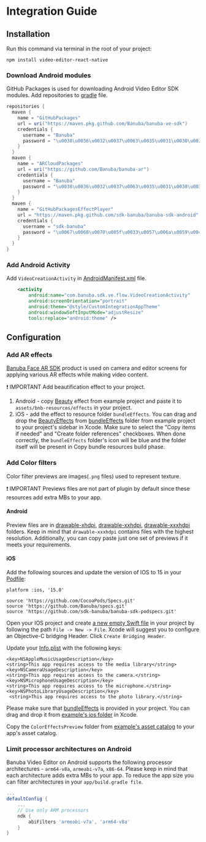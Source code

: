 # Integration Guide

## Installation

Run this command via terminal in the root of your project:
```
npm install video-editor-react-native
```

### Download Android modules

GitHub Packages is used for downloading Android Video Editor SDK modules.
Add repositories to [gradle](example/android/app/build.gradle#L107) file.
```groovy
repositories {
  maven {
    name = "GitHubPackages"
    url = uri("https://maven.pkg.github.com/Banuba/banuba-ve-sdk")
    credentials {
      username = "Banuba"
      password = "\u0038\u0036\u0032\u0037\u0063\u0035\u0031\u0030\u0033\u0034\u0032\u0063\u0061\u0033\u0065\u0061\u0031\u0032\u0034\u0064\u0065\u0066\u0039\u0062\u0034\u0030\u0063\u0063\u0037\u0039\u0038\u0063\u0038\u0038\u0066\u0034\u0031\u0032\u0061\u0038"
    }
  }
  maven {
    name = "ARCloudPackages"
    url = uri("https://github.com/Banuba/banuba-ar")
    credentials {
      username = "Banuba"
      password = "\u0038\u0036\u0032\u0037\u0063\u0035\u0031\u0030\u0033\u0034\u0032\u0063\u0061\u0033\u0065\u0061\u0031\u0032\u0034\u0064\u0065\u0066\u0039\u0062\u0034\u0030\u0063\u0063\u0037\u0039\u0038\u0063\u0038\u0038\u0066\u0034\u0031\u0032\u0061\u0038"
    }
  }
  maven {
    name = "GitHubPackagesEffectPlayer"
    url = "https://maven.pkg.github.com/sdk-banuba/banuba-sdk-android"
    credentials {
      username = "sdk-banuba"
      password = "\u0067\u0068\u0070\u005f\u0033\u0057\u006a\u0059\u004a\u0067\u0071\u0054\u0058\u0058\u0068\u0074\u0051\u0033\u0075\u0038\u0051\u0046\u0036\u005a\u0067\u004f\u0041\u0053\u0064\u0046\u0032\u0045\u0046\u006a\u0030\u0036\u006d\u006e\u004a\u004a"
    }
  }
}
```

### Add Android Activity
Add ```VideoCreationActivity``` in [AndroidManifest.xml](example/android/app/src/main/AndroidManifest.xml#L27) file.
``` xml
    <activity
        android:name="com.banuba.sdk.ve.flow.VideoCreationActivity"
        android:screenOrientation="portrait"
        android:theme="@style/CustomIntegrationAppTheme"
        android:windowSoftInputMode="adjustResize"
        tools:replace="android:theme" />
```

## Configuration

### Add AR effects
[Banuba Face AR SDK](https://www.banuba.com/facear-sdk/face-filters) product is used on camera and editor screens for applying various AR effects while making video content.

:exclamation: IMPORTANT
Add beautification effect to your project.

1. Android - copy [Beauty](example/android/app/src/main/assets/bnb-resources/effects/Beauty) effect from example project and paste it to ```assets/bnb-resources/effects``` in your project.
1. iOS - add the effect to resource folder ```bundleEffects```. You can drag and drop the [BeautyEffects](example/ios/bundleEffects/BeautyEffects) from [bundleEffects](example/ios/bundleEffects) folder from example project to your project's sidebar in Xcode. Make sure to select the "Copy items if needed" and "Create folder references" checkboxes. When done correctly, the ```bundleEffects``` folder's icon will be blue and the folder itself will be present in Copy bundle resources build phase.

### Add Color filters
Color filter previews are images(```.png``` files) used to represent texture.

:exclamation: IMPORTANT
Previews files are not part of plugin by default since these resources add extra MBs to your app.

#### Android
Preview files are in [drawable-xhdpi](example/android/app/src/main/res/drawable-xhdpi),
[drawable-xxhdpi](example/android/app/src/main/res/drawable-xxhdpi), [drawable-xxxhdpi](example/android/app/src/main/res/drawable-xxxhdpi) folders.
Keep in mind that ```drawable-xxxhdpi``` contains files with the highest resolution. Additionally, you can copy paste just one set of previews if it meets your requirements.

#### iOS

Add the following sources and update the version of IOS to 15 in your [Podfile](example/ios/Podfile):
```
platform :ios, '15.0'

source 'https://github.com/CocoaPods/Specs.git'
source 'https://github.com/Banuba/specs.git'
source 'https://github.com/sdk-banuba/banuba-sdk-podspecs.git'
```

Open your IOS project and create [a new empty Swift file](example/ios/File.swift) in your project by following the path ```File -> New -> File```. Xcode will suggest you to configure an Objective-C bridging Header. Click ```Create Bridging Header```.

Update your [Info.plist](example/ios/VideoEditorReactNativeExample/Info.plist) with the following keys:
```
<key>NSAppleMusicUsageDescription</key>
<string>This app requires access to the media library</string>
<key>NSCameraUsageDescription</key>
<string>This app requires access to the camera.</string>
<key>NSMicrophoneUsageDescription</key>
<string>This app requires access to the microphone.</string>
<key>NSPhotoLibraryUsageDescription</key>
 <string>This app requires access to the photo library.</string>
```

Please make sure that [bundleEffects](example/ios/bundleEffects) is provided in your project. You can drag and drop it from [example's ios folder](example/ios/bundleEffects) in Xcode.

Copy the ```ColorEffectsPreview``` folder from [example's asset catalog](example/ios/Runner/Assets.xcassets) to your app's asset catalog.

### Limit processor architectures on Android
Banuba Video Editor on Android supports the following processor architectures - ```arm64-v8a```, ```armeabi-v7a```, ```x86-64```.
Please keep in mind that each architecture adds extra MBs to your app.
To reduce the app size you can filter architectures in your ```app/build.gradle file```.

```groovy
...
defaultConfig {
    ...
    // Use only ARM processors
    ndk {
        abiFilters 'armeabi-v7a', 'arm64-v8a'
    }
}
```
